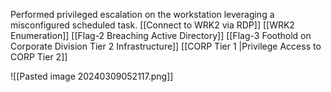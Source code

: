 
Performed privileged escalation on the workstation leveraging a misconfigured scheduled task.
[[Connect to WRK2 via RDP]]
[[WRK2 Enumeration]]
[[Flag-2 Breaching Active Directory]]
[[Flag-3 Foothold on Corporate Division Tier 2 Infrastructure]]
[[CORP Tier 1 |Privilege Access to CORP Tier 2]]


![[Pasted image 20240309052117.png]]


